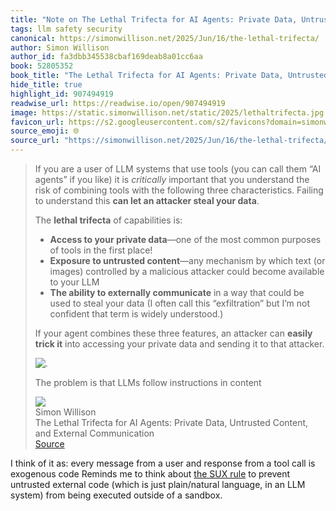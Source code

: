 ```yaml
---
title: "Note on The Lethal Trifecta for AI Agents: Private Data, Untrusted Content, and External Communication via Simon Willison"
tags: llm safety security
canonical: https://simonwillison.net/2025/Jun/16/the-lethal-trifecta/
author: Simon Willison
author_id: fa3dbb345538cbaf169deab8a01cc6aa
book: 52805352
book_title: "The Lethal Trifecta for AI Agents: Private Data, Untrusted Content, and External Communication"
hide_title: true
highlight_id: 907494919
readwise_url: https://readwise.io/open/907494919
image: https://static.simonwillison.net/static/2025/lethaltrifecta.jpg
favicon_url: https://s2.googleusercontent.com/s2/favicons?domain=simonwillison.net
source_emoji: 🌐
source_url: "https://simonwillison.net/2025/Jun/16/the-lethal-trifecta/#:~:text=If%20you%20are,instructions%20in%20content"
---
```


> If you are a user of LLM systems that use tools (you can call them “AI agents” if you like) it is *critically* important that you understand the risk of combining tools with the following three characteristics. Failing to understand this **can let an attacker steal your data**.
> 
> The **lethal trifecta** of capabilities is:
> 
> - **Access to your private data**—one of the most common purposes of tools in the first place!
> - **Exposure to untrusted content**—any mechanism by which text (or images) controlled by a malicious attacker could become available to your LLM
> - **The ability to externally communicate** in a way that could be used to steal your data (I often call this “exfiltration” but I’m not confident that term is widely understood.)
> 
> If your agent combines these three features, an attacker can **easily trick it** into accessing your private data and sending it to that attacker.
> 
> ![.](https://static.simonwillison.net/static/2025/lethaltrifecta.jpg)
> 
> The problem is that LLMs follow instructions in content
> <div class="quoteback-footer"><div class="quoteback-avatar"><img class="mini-favicon" src="https://s2.googleusercontent.com/s2/favicons?domain=simonwillison.net"></div><div class="quoteback-metadata"><div class="metadata-inner"><span style="display:none">FROM:</span><div aria-label="Simon Willison" class="quoteback-author"> Simon Willison</div><div aria-label="The Lethal Trifecta for AI Agents: Private Data, Untrusted Content, and External Communication" class="quoteback-title"> The Lethal Trifecta for AI Agents: Private Data, Untrusted Content, and External Communication</div></div></div><div class="quoteback-backlink"><a target="_blank" aria-label="go to the full text of this quotation" rel="noopener" href="https://simonwillison.net/2025/Jun/16/the-lethal-trifecta/#:~:text=If%20you%20are,instructions%20in%20content" class="quoteback-arrow"> Source</a></div></div>

I think of it as: every message from a user and response from a tool call is exogenous code
Reminds me to think about [the SUX rule](https://www.joshbeckman.org/notes/608689674) to prevent untrusted external code (which is just plain/natural language, in an LLM system) from being executed outside of a sandbox.